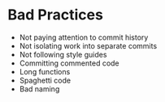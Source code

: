 # Bad Practices

* Not paying attention to commit history
* Not isolating work into separate commits
* Not following style guides
* Committing commented code
* Long functions
* Spaghetti code
* Bad naming



